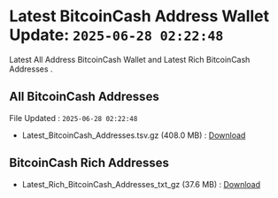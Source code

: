 # Latest BitcoinCash Address Wallet Update: `2025-06-28 02:22:48`

Latest All Address BitcoinCash Wallet and Latest Rich BitcoinCash Addresses .

## All BitcoinCash Addresses

File Updated : `2025-06-28 02:22:48`

- Latest_BitcoinCash_Addresses.tsv.gz (408.0 MB) : [Download](https://github.com/Pymmdrza/Rich-Address-Wallet/releases/tag/BitcoinCash)

## BitcoinCash Rich Addresses

- Latest_Rich_BitcoinCash_Addresses_txt_gz (37.6 MB) : [Download](https://github.com/Pymmdrza/Rich-Address-Wallet/releases/tag/BitcoinCash)
